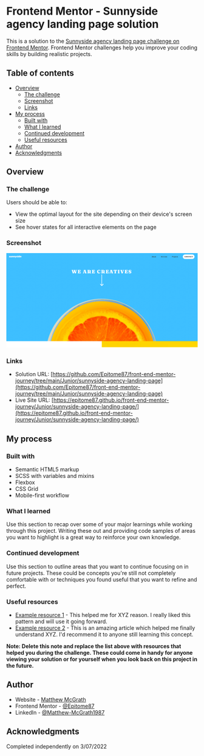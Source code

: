 # Frontend Mentor - Sunnyside agency landing page solution

This is a solution to the [Sunnyside agency landing page challenge on Frontend Mentor](https://www.frontendmentor.io/challenges/sunnyside-agency-landing-page-7yVs3B6ef). Frontend Mentor challenges help you improve your coding skills by building realistic projects.

## Table of contents

- [Overview](#overview)
  - [The challenge](#the-challenge)
  - [Screenshot](#screenshot)
  - [Links](#links)
- [My process](#my-process)
  - [Built with](#built-with)
  - [What I learned](#what-i-learned)
  - [Continued development](#continued-development)
  - [Useful resources](#useful-resources)
- [Author](#author)
- [Acknowledgments](#acknowledgments)

## Overview

### The challenge

Users should be able to:

- View the optimal layout for the site depending on their device's screen size
- See hover states for all interactive elements on the page

### Screenshot

![](../../Preview%20Images/preview-sunnyside-agency-landing-page.png)

### Links

- Solution URL: [https://github.com/Epitome87/front-end-mentor-journey/tree/main/Junior/sunnyside-agency-landing-page](https://github.com/Epitome87/front-end-mentor-journey/tree/main/Junior/sunnyside-agency-landing-page)
- Live Site URL: [https://epitome87.github.io/front-end-mentor-journey/Junior/sunnyside-agency-landing-page/](https://epitome87.github.io/front-end-mentor-journey/Junior/sunnyside-agency-landing-page/)

## My process

### Built with

- Semantic HTML5 markup
- SCSS with variables and mixins
- Flexbox
- CSS Grid
- Mobile-first workflow

### What I learned

Use this section to recap over some of your major learnings while working through this project. Writing these out and providing code samples of areas you want to highlight is a great way to reinforce your own knowledge.

### Continued development

Use this section to outline areas that you want to continue focusing on in future projects. These could be concepts you're still not completely comfortable with or techniques you found useful that you want to refine and perfect.

### Useful resources

- [Example resource 1](https://www.example.com) - This helped me for XYZ reason. I really liked this pattern and will use it going forward.
- [Example resource 2](https://www.example.com) - This is an amazing article which helped me finally understand XYZ. I'd recommend it to anyone still learning this concept.

**Note: Delete this note and replace the list above with resources that helped you during the challenge. These could come in handy for anyone viewing your solution or for yourself when you look back on this project in the future.**

## Author

- Website - [Matthew McGrath](https://epitome87.github.io/Personal-Portfolio/)
- Frontend Mentor - [@Epitome87](https://www.frontendmentor.io/profile/Epitome87)
- LinkedIn - [@Matthew-McGrath1987](https://www.linkedin.com/in/matthew-mcgrath1987/)

## Acknowledgments

Completed independently on 3/07/2022
